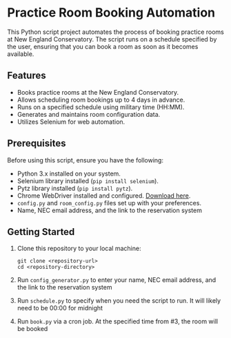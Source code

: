 # Practice Room Booking Automation

This Python script project automates the process of booking practice rooms at New England Conservatory. The script runs on a schedule specified by the user, ensuring that you can book a room as soon as it becomes available.

## Features

- Books practice rooms at the New England Conservatory.
- Allows scheduling room bookings up to 4 days in advance.
- Runs on a specified schedule using military time (HH:MM).
- Generates and maintains room configuration data.
- Utilizes Selenium for web automation.

## Prerequisites

Before using this script, ensure you have the following:

- Python 3.x installed on your system.
- Selenium library installed (`pip install selenium`).
- Pytz library installed (`pip install pytz`).
- Chrome WebDriver installed and configured. [Download here](https://chromedriver.chromium.org/downloads).
- `config.py` and `room_config.py` files set up with your preferences.
- Name, NEC email address, and the link to the reservation system

## Getting Started

1. Clone this repository to your local machine:

   ```shell
   git clone <repository-url>
   cd <repository-directory>

2. Run `config_generator.py` to enter your name, NEC email address, and the link to the reservation system
3. Run `schedule.py` to specify when you need the script to run. It will likely need to be 00:00 for midnight
4. Run `book.py` via a cron job. At the specified time from #3, the room will be booked
